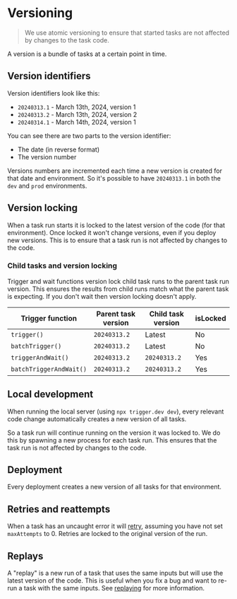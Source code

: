 # Versioning

> We use atomic versioning to ensure that started tasks are not affected by changes to the task code.

A version is a bundle of tasks at a certain point in time.

## Version identifiers

Version identifiers look like this:

* `20240313.1` - March 13th, 2024, version 1
* `20240313.2` - March 13th, 2024, version 2
* `20240314.1` - March 14th, 2024, version 1

You can see there are two parts to the version identifier:

* The date (in reverse format)
* The version number

Versions numbers are incremented each time a new version is created for that date and environment. So it's possible to have `20240313.1` in both the `dev` and `prod` environments.

## Version locking

When a task run starts it is locked to the latest version of the code (for that environment). Once locked it won't change versions, even if you deploy new versions. This is to ensure that a task run is not affected by changes to the code.

### Child tasks and version locking

Trigger and wait functions version lock child task runs to the parent task run version. This ensures the results from child runs match what the parent task is expecting. If you don't wait then version locking doesn't apply.

| Trigger function        | Parent task version | Child task version | isLocked |
| ----------------------- | ------------------- | ------------------ | -------- |
| `trigger()`             | `20240313.2`        | Latest             | No       |
| `batchTrigger()`        | `20240313.2`        | Latest             | No       |
| `triggerAndWait()`      | `20240313.2`        | `20240313.2`       | Yes      |
| `batchTriggerAndWait()` | `20240313.2`        | `20240313.2`       | Yes      |

## Local development

When running the local server (using `npx trigger.dev dev`), every relevant code change automatically creates a new version of all tasks.

So a task run will continue running on the version it was locked to. We do this by spawning a new process for each task run. This ensures that the task run is not affected by changes to the code.

## Deployment

Every deployment creates a new version of all tasks for that environment.

## Retries and reattempts

When a task has an uncaught error it will [retry](/errors-retrying), assuming you have not set `maxAttempts` to 0. Retries are locked to the original version of the run.

## Replays

A "replay" is a new run of a task that uses the same inputs but will use the latest version of the code. This is useful when you fix a bug and want to re-run a task with the same inputs. See [replaying](/replaying) for more information.
